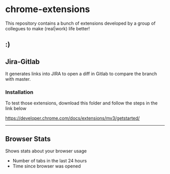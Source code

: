 # chrome-extensions

This repository contains a bunch of extensions developed by a group of collegues to make (real|work) life better!

## :)

## Jira-Gitlab

It generates links into JIRA to open a diff in Gitlab to compare the branch with master.

### Installation

To test those extensions, download this folder and follow the steps in the link below

<https://developer.chrome.com/docs/extensions/mv3/getstarted/>

---

## Browser Stats
Shows stats about your browser usage

- Number of tabs in the last 24 hours
- Time since browser was opened
